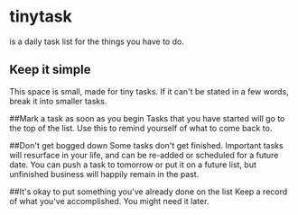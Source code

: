 # tinytask
is a daily task list for the things you have to do.

## Keep it simple
This space is small, made for tiny tasks. If it can't be stated in a few words, break it into smaller tasks.

##Mark a task as soon as you begin
Tasks that you have started will go to the top of the list. Use this to remind yourself of what to come back to.
  
##Don't get bogged down
Some tasks don't get finished. Important tasks will resurface in your life, and can be re-added or scheduled for a future date.
You can push a task to tomorrow or put it on a future list, but unfinished business will happily remain in the past.
  
##It's okay to put something you've already done on the list
Keep a record of what you've accomplished. You might need it later.
